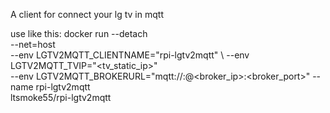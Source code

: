 A client for connect your lg tv in mqtt

use like this:
docker run --detach \
    --net=host \
    --env LGTV2MQTT_CLIENTNAME="rpi-lgtv2mqtt" \ 
    --env LGTV2MQTT_TVIP="<tv_static_ip>" \
    --env LGTV2MQTT_BROKERURL="mqtt://<username>:<password>@<broker_ip>:<broker_port>"
    --name rpi-lgtv2mqtt \
    ltsmoke55/rpi-lgtv2mqtt